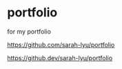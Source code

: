 # portfolio
for my portfolio

https://github.com/sarah-lyu/portfolio

https://github.dev/sarah-lyu/portfolio
